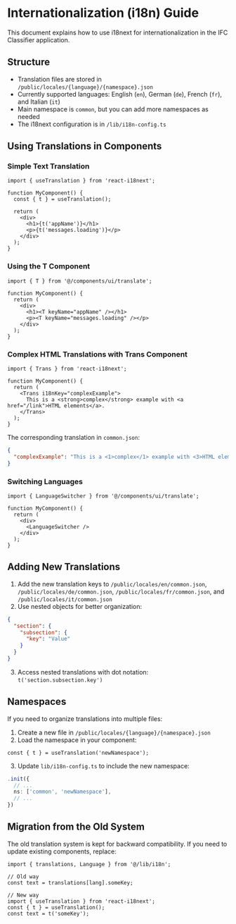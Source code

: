 # Internationalization (i18n) Guide

This document explains how to use i18next for internationalization in the IFC Classifier application.

## Structure

- Translation files are stored in `/public/locales/{language}/{namespace}.json`
- Currently supported languages: English (`en`), German (`de`), French (`fr`), and Italian (`it`)
- Main namespace is `common`, but you can add more namespaces as needed
- The i18next configuration is in `/lib/i18n-config.ts`

## Using Translations in Components

### Simple Text Translation

```tsx
import { useTranslation } from 'react-i18next';

function MyComponent() {
  const { t } = useTranslation();
  
  return (
    <div>
      <h1>{t('appName')}</h1>
      <p>{t('messages.loading')}</p>
    </div>
  );
}
```

### Using the T Component

```tsx
import { T } from '@/components/ui/translate';

function MyComponent() {
  return (
    <div>
      <h1><T keyName="appName" /></h1>
      <p><T keyName="messages.loading" /></p>
    </div>
  );
}
```

### Complex HTML Translations with Trans Component

```tsx
import { Trans } from 'react-i18next';

function MyComponent() {
  return (
    <Trans i18nKey="complexExample">
      This is a <strong>complex</strong> example with <a href="/link">HTML elements</a>.
    </Trans>
  );
}
```

The corresponding translation in `common.json`:
```json
{
  "complexExample": "This is a <1>complex</1> example with <3>HTML elements</3>."
}
```

### Switching Languages

```tsx
import { LanguageSwitcher } from '@/components/ui/translate';

function MyComponent() {
  return (
    <div>
      <LanguageSwitcher />
    </div>
  );
}
```

## Adding New Translations

1. Add the new translation keys to `/public/locales/en/common.json`, `/public/locales/de/common.json`, `/public/locales/fr/common.json`, and `/public/locales/it/common.json`
2. Use nested objects for better organization:

```json
{
  "section": {
    "subsection": {
      "key": "Value"
    }
  }
}
```

3. Access nested translations with dot notation: `t('section.subsection.key')`

## Namespaces

If you need to organize translations into multiple files:

1. Create a new file in `/public/locales/{language}/{namespace}.json`
2. Load the namespace in your component:

```tsx
const { t } = useTranslation('newNamespace');
```

3. Update `lib/i18n-config.ts` to include the new namespace:

```ts
.init({
  // ...
  ns: ['common', 'newNamespace'],
  // ...
})
```

## Migration from the Old System

The old translation system is kept for backward compatibility. If you need to update existing components, replace:

```tsx
import { translations, Language } from '@/lib/i18n';

// Old way
const text = translations[lang].someKey;

// New way
import { useTranslation } from 'react-i18next';
const { t } = useTranslation();
const text = t('someKey');
``` 